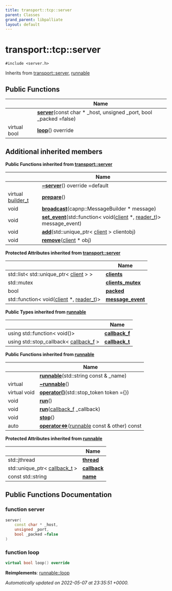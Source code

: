 ```yaml
---
title: transport::tcp::server
parent: Classes
grand_parent: libpalliate
layout: default
---
```


# transport::tcp::server






`#include <server.h>`

Inherits from [transport::server](/libpalliate/generated/Classes/classtransport_1_1server), [runnable](/libpalliate/generated/Classes/classrunnable)

## Public Functions

|                | Name           |
| -------------- | -------------- |
| | **[server](/libpalliate/generated/Classes/classtransport_1_1tcp_1_1server#function-server)**(const char * _host, unsigned _port, bool _packed =false) |
| virtual bool | **[loop](/libpalliate/generated/Classes/classtransport_1_1tcp_1_1server#function-loop)**() override |

## Additional inherited members

**Public Functions inherited from [transport::server](/libpalliate/generated/Classes/classtransport_1_1server)**

|                | Name           |
| -------------- | -------------- |
| | **[~server](/libpalliate/generated/Classes/classtransport_1_1server#function-~server)**() override =default |
| virtual [builder_t](/libpalliate/generated/Namespaces/namespacetransport#using-builder-t) | **[prepare](/libpalliate/generated/Classes/classtransport_1_1server#function-prepare)**() |
| void | **[broadcast](/libpalliate/generated/Classes/classtransport_1_1server#function-broadcast)**(capnp::MessageBuilder * message) |
| void | **[set_event](/libpalliate/generated/Classes/classtransport_1_1server#function-set-event)**(std::function< void([client](/libpalliate/generated/Classes/classtransport_1_1client) *, [reader_t](/libpalliate/generated/Namespaces/namespacetransport#using-reader-t))> message_event) |
| void | **[add](/libpalliate/generated/Classes/classtransport_1_1server#function-add)**(std::unique_ptr< [client](/libpalliate/generated/Classes/classtransport_1_1client) > clientobj) |
| void | **[remove](/libpalliate/generated/Classes/classtransport_1_1server#function-remove)**([client](/libpalliate/generated/Classes/classtransport_1_1client) * obj) |

**Protected Attributes inherited from [transport::server](/libpalliate/generated/Classes/classtransport_1_1server)**

|                | Name           |
| -------------- | -------------- |
| std::list< std::unique_ptr< [client](/libpalliate/generated/Classes/classtransport_1_1client) > > | **[clients](/libpalliate/generated/Classes/classtransport_1_1server#variable-clients)**  |
| std::mutex | **[clients_mutex](/libpalliate/generated/Classes/classtransport_1_1server#variable-clients-mutex)**  |
| bool | **[packed](/libpalliate/generated/Classes/classtransport_1_1server#variable-packed)**  |
| std::function< void([client](/libpalliate/generated/Classes/classtransport_1_1client) *, [reader_t](/libpalliate/generated/Namespaces/namespacetransport#using-reader-t))> | **[message_event](/libpalliate/generated/Classes/classtransport_1_1server#variable-message-event)**  |

**Public Types inherited from [runnable](/libpalliate/generated/Classes/classrunnable)**

|                | Name           |
| -------------- | -------------- |
| using std::function< void()> | **[callback_f](/libpalliate/generated/Classes/classrunnable#using-callback-f)**  |
| using std::stop_callback< [callback_f](/libpalliate/generated/Classes/classrunnable#using-callback-f) > | **[callback_t](/libpalliate/generated/Classes/classrunnable#using-callback-t)**  |

**Public Functions inherited from [runnable](/libpalliate/generated/Classes/classrunnable)**

|                | Name           |
| -------------- | -------------- |
| | **[runnable](/libpalliate/generated/Classes/classrunnable#function-runnable)**(std::string const & _name) |
| virtual | **[~runnable](/libpalliate/generated/Classes/classrunnable#function-~runnable)**() |
| virtual void | **[operator()](/libpalliate/generated/Classes/classrunnable#function-operator())**(std::stop_token token ={}) |
| void | **[run](/libpalliate/generated/Classes/classrunnable#function-run)**() |
| void | **[run](/libpalliate/generated/Classes/classrunnable#function-run)**([callback_f](/libpalliate/generated/Classes/classrunnable#using-callback-f) _callback) |
| void | **[stop](/libpalliate/generated/Classes/classrunnable#function-stop)**() |
| auto | **[operator<=>](/libpalliate/generated/Classes/classrunnable#function-operator<=>)**([runnable](/libpalliate/generated/Classes/classrunnable) const & other) const |

**Protected Attributes inherited from [runnable](/libpalliate/generated/Classes/classrunnable)**

|                | Name           |
| -------------- | -------------- |
| std::jthread | **[thread](/libpalliate/generated/Classes/classrunnable#variable-thread)**  |
| std::unique_ptr< [callback_t](/libpalliate/generated/Classes/classrunnable#using-callback-t) > | **[callback](/libpalliate/generated/Classes/classrunnable#variable-callback)**  |
| const std::string | **[name](/libpalliate/generated/Classes/classrunnable#variable-name)**  |


## Public Functions Documentation

### function server

```cpp
server(
    const char * _host,
    unsigned _port,
    bool _packed =false
)
```


### function loop

```cpp
virtual bool loop() override
```


**Reimplements**: [runnable::loop](/libpalliate/generated/Classes/classrunnable#function-loop)



_Automatically updated on 2022-05-07 at 23:35:51 +0000._